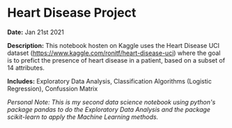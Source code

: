 # Heart Disease Project

**Date:** Jan 21st 2021

**Description:** This notebook hosten on Kaggle uses the Heart Disease UCI dataset (https://www.kaggle.com/ronitf/heart-disease-uci) where the goal is to prefict the presence of heart disease in a patient, based on a subset of 14 attributes.

**Includes:** Exploratory Data Analysis, Classification Algorithms (Logistic Regression), Confussion Matrix

*Personal Note: This is my second data science notebook using python's package pandas to do the Exploratory Data Analysis and the package scikit-learn to apply the Machine Learning methods.*
